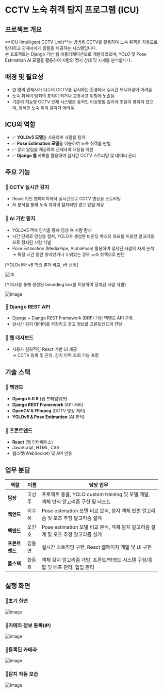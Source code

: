 # CCTV 노숙 취객 탐지 프로그램 (ICU)

## 프로젝트 개요

**ICU (Intelligent CCTV Unit)**는 방범용 CCTV를 활용하여 노숙 취객을 자동으로 탐지하고 관제사에게 알림을 제공하는 시스템입니다.  
본 프로젝트는 Django 기반 웹 애플리케이션으로 개발되었으며, YOLO 및 Pose Estimation AI 모델을 활용하여 사람의 정지 상태 및 자세를 분석합니다.

## 배경 및 필요성

- 한 명의 관제사가 다수의 CCTV를 감시하는 환경에서 실시간 모니터링이 어려움
- 노숙 취객이 범죄의 표적이 되거나 교통사고 위험에 노출됨
- 기존의 지능형 CCTV 관제 시스템은 동적인 이상행동 감지에 초점이 맞춰져 있으며, 정적인 노숙 취객 감지가 어려움

## ICU의 역할

- ✅ **YOLOv5 모델**을 사용하여 사람을 탐지
- ✅ **Pose Estimation 모델**을 이용하여 노숙 취객을 판별
- ✅ 경고 알림을 제공하여 관제사의 대응을 지원
- ✅ **Django 웹 서버**를 활용하여 실시간 CCTV 스트리밍 및 데이터 관리

## 주요 기능

### 🔹 CCTV 실시간 감지

- React 기반 웹페이지에서 실시간으로 CCTV 영상을 스트리밍
- AI 분석을 통해 노숙 취객이 탐지되면 경고 팝업 제공

### 🔹 AI 기반 탐지

- YOLOv5 객체 인식을 통해 영상 속 사람 탐지
- 시간 단위로 영상을 캡쳐, YOLO가 생성한 바운딩 박스의 좌표를 이용한 알고리즘으로 정지된 사람 식별
- Pose Estimation (MediaPipe, AlphaPose) 활용하여 정지된 사람의 자세 분석  
  → 특정 시간 동안 앉아있거나 누워있는 경우 노숙 취객으로 판단

[YOLOv5와 v8 학습 결과 비교, v5 선정]

![10](https://github.com/user-attachments/assets/20569ced-9fac-42a7-aaf6-c3edf536a7da)


[YOLO를 통해 생성된 bounding box를 이용하여 정지된 사람 식별]

![image](https://github.com/user-attachments/assets/03da578a-4175-43e8-9b4b-d3df45d90a6b)



### 🔹 Django REST API

- Django + Django REST Framework (DRF) 기반 백엔드 API 구축
- 실시간 감지 데이터를 저장하고 경고 정보를 프론트엔드에 전달

### 🔹 웹 대시보드

- 사용자 친화적인 React 기반 UI 제공  
  → CCTV 등록 및 관리, 감지 이력 조회 기능 포함

## 기술 스택

### 📌 백엔드

- **Django 5.0.6** (웹 프레임워크)
- **Django REST Framework** (API 서버)
- **OpenCV & FFmpeg** (CCTV 영상 처리)
- **YOLOv5 & Pose Estimation** (AI 분석)

### 📌 프론트엔드

- **React** (웹 인터페이스)
- JavaScript, HTML, CSS
- 웹소켓(WebSocket) 및 API 연동

## 업무 분담

| **역할**     | **이름** | **담당 업무**                             |
|--------------|----------|-------------------------------------------|
| **팀장**     | 고성주   | 프로젝트 총괄, YOLO custom training 및 모델 개발, 객체 인식 알고리즘 구현 및 테스트             |
| **백엔드**   | 이수욱   | Pose estimation 모델 비교 분석, 정지 객체 판별 알고리즘 및 포즈 추정 알고리즘 설계      |
| **백엔드**   | 오진호   | Pose estimation 모델 비교 분석, 객체 탐지 알고리즘 설계 및 포즈 추정 알고리즘 설계       |
| **프론트엔드** | 김동연   | 실시간 스트리밍 구현, React 웹페이지 개발 및 UI 구현             |
| **풀스택**   | 한동호   | 객체 감지 알고리즘 개발, 프론트/백엔드 시스템 구성/통합 및 배포 관리, 협업 관리                   |

## 실행 화면

### 🔹초기 화면

![image](https://github.com/user-attachments/assets/c6f9961e-a126-4ecd-9085-121715b25473)


### 🔹카메라 정보 등록(IP)

![image](https://github.com/user-attachments/assets/8eb5db39-e229-48e6-a115-548de70e2ea8)


### 🔹등록된 카메라

![image](https://github.com/user-attachments/assets/87f59e66-b757-4f66-9a95-3a45f58362bf)


### 🔹탐지 작동 모습

![image](https://github.com/user-attachments/assets/7c65e108-905f-4160-871a-f393a329c25e)


